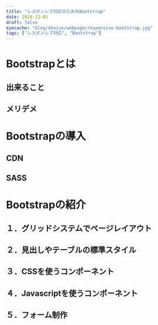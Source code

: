 ```yaml
---
title: "レスポンシブ対応のためのBootstrap"
date: 2019-12-01
draft: false
eyecache: "blog/device/webpage/responsive-bootstrap.jpg"
tags: ["レスポンシブ対応", "Bootstrap"]
---
```


# Bootstrapとは

## 出来ること

## メリデメ

# Bootstrapの導入

## CDN

## SASS

## 

# Bootstrapの紹介

## １．グリッドシステムでページレイアウト

## ２．見出しやテーブルの標準スタイル

## ３．CSSを使うコンポーネント

## ４．Javascriptを使うコンポーネント

## ５．フォーム制作





